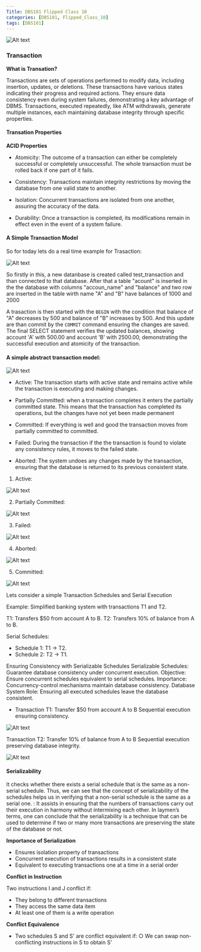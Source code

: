 ```yaml
---
Title: DBS101 Flipped Class 10
categories: [DBS101, Flipped_Class_10]
tags: [DBS101]
---
```


![Alt text](../image/Hello.gif)


### Transaction 

**What is Transation?**

Transactions are sets of operations performed to modify data, including insertion, updates, or deletions. These transactions have various states indicating their progress and required actions. They ensure data consistency even during system failures, demonstrating a key advantage of DBMS. Transactions, executed repeatedly, like ATM withdrawals, generate multiple instances, each maintaining database integrity through specific properties.

#### Transation Properties 

**ACID Properties**

- Atomicity: The outcome of a transaction can either be completely successful or completely unsuccessful. The whole transaction must be rolled back if one part of it fails.

- Consistency: Transactions maintain integrity restrictions by moving the database from one valid state to another.

- Isolation: Concurrent transactions are isolated from one another, assuring the accuracy of the data.

- Durability: Once a transaction is completed, its modifications remain in effect even in the event of a system failure.

#### A Simple Transaction Model

So for today lets do a real time example for Trasaction:

![Alt text](../image/transaction_1.png)

So firstly in this, a new datanbase is created called test_transaction and than connected to that database. After that a table "acount" is inserted in the the database with columns "accoun_name" and "balance" and two row are inserted in the table wirth name "A" and "B" have balances of 1000 and 2000

A trasaction is then started with the `BEGIN` with the condition that balance of "A" decreases by 500 and balance of "B" increases by 500. And this update are than commit by the `COMMIT` command ensuring the changes are saved. The  final SELECT statement verifies the updated balances, showing account 'A' with 500.00 and account 'B' with 2500.00, demonstrating the successful execution and atomicity of the transaction.

#### A simple abstract transaction model:

![Alt text](../image/abstract.png)

- Active: The transaction starts with active state and remains active while the transaction is executing and making changes.

- Partially Committed: when a transaction completes it enters the partially committed state. This means that the transaction has completed its operations, but the changes have not yet been made permanent

- Committed: If everything is well and good the transaction moves from partially committed to committed.

- Failed: During the transaction if the the transaction is found to violate any consistency rules, it moves to the failed state.

- Aborted: The system undoes any changes made by the transaction, ensuring that the database is returned to its previous consistent state.

1. Active:

![Alt text](../image/active.png)

2. Partially Committed:

![Alt text](../image/part.png)

3. Failed:

![Alt text](../image/failed.png)

4. Aborted:

![Alt text](../image/abort.png)

5. Committed:

![Alt text](../image/commit.png)


Lets consider a simple Transaction Schedules and Serial Execution

Example: Simplified banking system with transactions T1 and T2.

T1: Transfers $50 from account A to B.
T2: Transfers 10% of balance from A to B.

Serial Schedules:
- Schedule 1: T1 → T2. 
- Schedule 2: T2 → T1.

Ensuring Consistency with Serializable Schedules
Serializable Schedules: Guarantee database consistency under concurrent execution.
Objective: Ensure concurrent schedules equivalent to serial schedules.
Importance: Concurrency-control mechanisms maintain database consistency.
Database System Role: Ensuring all executed schedules leave the database consistent.

- Transaction T1: Transfer $50 from account A to B
Sequential execution ensuring consistency.

![Alt text](../image/begin.png)

Transaction T2: Transfer 10% of balance from A to B
Sequential execution preserving database integrity.

![Alt text](../image/t2.png)

#### Serializability

It checks whether there exists a serial schedule that is the same as a non-serial schedule.
Thus, we can see that the concept of serializability of the schedules helps us in verifying that a non-serial schedule is the same as a serial one. : It assists in ensuring that the numbers of transactions carry out their execution in harmony without intermixing each other. In laymen’s terms, one can conclude that the serializability is a technique that can be used to determine if two or many more transactions are preserving the state of the database or not.

**Importance of Serialization**

- Ensures isolation property of transactions
- Concurrent execution of transactions results in a
  consistent state
- Equivalent to executing transactions one at a time in
  a serial order

**Conflict in Instruction**

Two instructions I and J conflict if:
- They belong to different transactions
- They access the same data item
- At least one of them is a write operation

**Conflict Equivalence**
- Two schedules S and S' are conflict equivalent if: ○ We can swap non-conflicting instructions in S to
obtain S'






